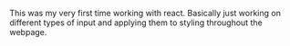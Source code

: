This was my very first time working with react.  Basically just working on different types of input and applying them to styling throughout the webpage.
